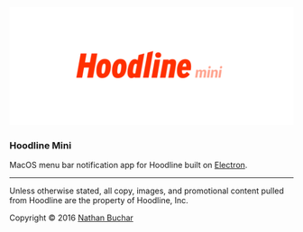 ![](./docs/images/Banner.png)

### Hoodline Mini

MacOS menu bar notification app for Hoodline built on [Electron](https://electron.atom.io/).

***

Unless otherwise stated, all copy, images, and promotional content pulled from Hoodline are the property of Hoodline, Inc.

Copyright &copy; 2016 [Nathan Buchar](mailto:hello@nathanbuchar.com)
